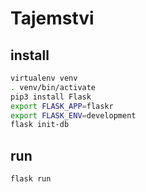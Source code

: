 # Tajemstvi

## install

```bash
virtualenv venv
. venv/bin/activate
pip3 install Flask
export FLASK_APP=flaskr
export FLASK_ENV=development
flask init-db
```

## run

`flask run`
